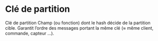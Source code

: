 # Clé de partition


Clé de partition 	Champ (ou fonction) dont le hash décide de la partition cible. 	Garantit l’ordre des messages portant la même clé (≈ même client, commande, capteur …).